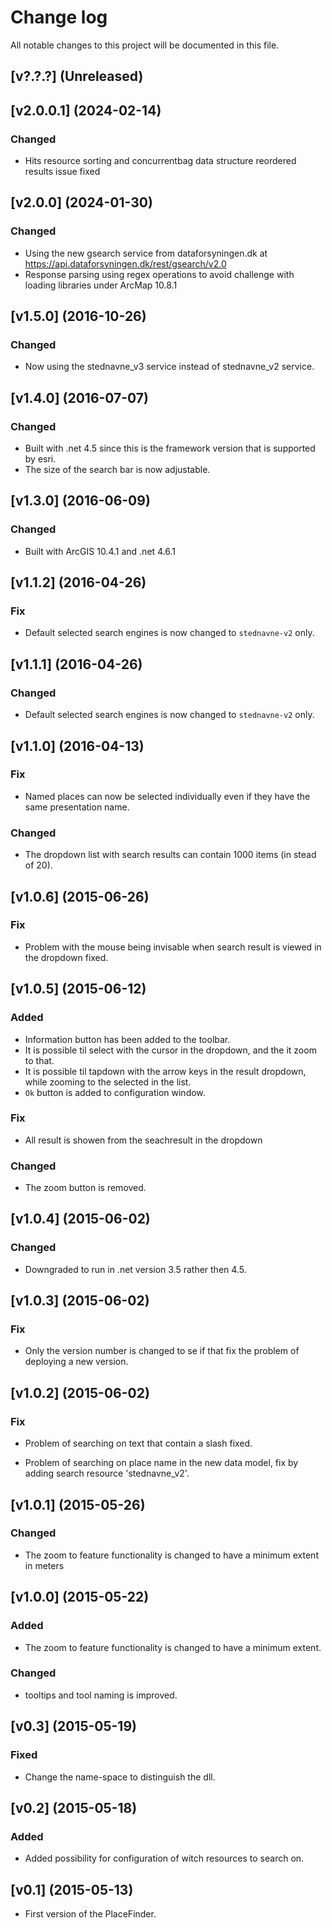 # Change log
All notable changes to this project will be documented in this file.

## [v?.?.?] (Unreleased)

## [v2.0.0.1] (2024-02-14)

### Changed
- Hits resource sorting and concurrentbag data structure reordered results issue fixed

## [v2.0.0] (2024-01-30)

### Changed
- Using the new gsearch service from dataforsyningen.dk at https://api.dataforsyningen.dk/rest/gsearch/v2.0
- Response parsing using regex operations to avoid challenge with loading libraries under ArcMap 10.8.1

## [v1.5.0] (2016-10-26)

### Changed
- Now using the stednavne_v3 service instead of stednavne_v2 service.

## [v1.4.0] (2016-07-07)

###  Changed
- Built with .net 4.5 since this is the framework version that is supported by esri.
- The size of the search bar is now adjustable.

## [v1.3.0] (2016-06-09)

### Changed 
- Built with ArcGIS 10.4.1 and .net 4.6.1

## [v1.1.2] (2016-04-26)

### Fix
- Default selected search engines is now changed to `stednavne-v2` only.

## [v1.1.1] (2016-04-26)

### Changed
- Default selected search engines is now changed to `stednavne-v2` only.

## [v1.1.0] (2016-04-13)

### Fix
- Named places can now be selected individually even if they have the same presentation name. 

### Changed
- The dropdown list with search results can contain 1000 items (in stead of 20).

## [v1.0.6] (2015-06-26)
### Fix
- Problem with the mouse being invisable when search result is viewed in the dropdown fixed.

## [v1.0.5] (2015-06-12)
### Added
- Information button has been added to the toolbar.
- It is possible til select with the cursor in the dropdown, and the it zoom to that.
- It is possible til tapdown with the arrow keys in the result dropdown, while zooming to the selected in the list.
- `Ok` button is added to configuration window.

### Fix
- All result is showen from the seachresult in the dropdown

### Changed
- The zoom button is removed.

## [v1.0.4] (2015-06-02)
### Changed
- Downgraded to run in .net version 3.5 rather then 4.5.


## [v1.0.3] (2015-06-02)
### Fix
- Only the version number is changed to se if that fix the problem of deploying a new version.

## [v1.0.2] (2015-06-02)
### Fix
- Problem of searching on text that contain a slash fixed.

- Problem of searching on place name in the new data model, fix by adding search resource 'stednavne_v2'.

## [v1.0.1] (2015-05-26)
### Changed
- The zoom to feature functionality is changed to have a minimum extent in meters

## [v1.0.0] (2015-05-22)
### Added
- The zoom to feature functionality is changed to have a minimum extent.

### Changed
- tooltips and tool naming is improved.

## [v0.3] (2015-05-19)

### Fixed
- Change the name-space to distinguish the dll.

## [v0.2] (2015-05-18)

### Added
- Added possibility for configuration of witch resources to search on.

## [v0.1] (2015-05-13)
- First version of the PlaceFinder.
